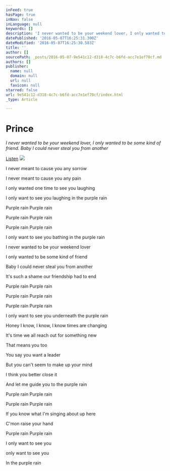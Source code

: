 ```yaml
---
inFeed: true
hasPage: true
inNav: false
inLanguage: null
keywords: []
description: 'I never wanted to be your weekend lover, I only wanted to be some kind of friend. Baby I could never steal you from another'
datePublished: '2016-05-07T16:25:31.300Z'
dateModified: '2016-05-07T16:25:30.583Z'
title: ''
author: []
sourcePath: _posts/2016-05-07-9e541c12-d318-4c7c-b6fd-acc7e1ef70cf.md
authors: []
publisher:
  name: null
  domain: null
  url: null
  favicon: null
starred: false
url: 9e541c12-d318-4c7c-b6fd-acc7e1ef70cf/index.html
_type: Article

---
```

# Prince

_I never wanted to be your weekend lover, I only wanted to be some kind of friend. Baby I could never steal you from another_

[Listen][0]
![](https://the-grid-user-content.s3-us-west-2.amazonaws.com/116a845c-719c-44f9-bff0-c06fa0da1fde.jpg)

I never meant to cause you any sorrow

I never meant to cause you any pain

I only wanted one time to see you laughing

I only want to see you laughing in the purple rain

Purple rain Purple rain

Purple rain Purple rain

Purple rain Purple rain

I only want to see you bathing in the purple rain

I never wanted to be your weekend lover

I only wanted to be some kind of friend

Baby I could never steal you from another

It's such a shame our friendship had to end

Purple rain Purple rain

Purple rain Purple rain

Purple rain Purple rain

I only want to see you underneath the purple rain

Honey I know, I know, I know times are changing

It's time we all reach out for something new

That means you too

You say you want a leader

But you can't seem to make up your mind

I think you better close it

And let me guide you to the purple rain

Purple rain Purple rain

Purple rain Purple rain

If you know what I'm singing about up here

C'mon raise your hand

Purple rain Purple rain

I only want to see you

only want to see you

In the purple rain

[0]: null